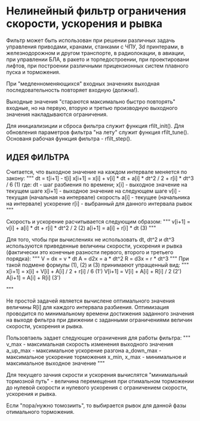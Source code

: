 Нелинейный фильтр ограничения скорости, ускорения и рывка
=========================================================

Фильтр может быть использован при решении различных задачь управления
приводами, кранами, станками с ЧПУ, 3d принтерами,
в железнодорожном и другом транспорте, в радиолокации, в авиации,
при управлении БЛА, в ракето и торпедостроении, при проектировани лифтов,
при построении различными прицензионных систем плавного пуска и торможения.  

При "медленноменяющихся" входных значениях выходная последовательность
повторяет входную (должна!).

Выходные значения "стараются максимально быстро повторять" входные,
но на первую, вторую и третью производную выходного значения накладываются
ограничения.

Для инициализиции и сброса фильтра служит функция rfilt_init().
Для обновления параметров фильтра "на лету" служит функция rfilt_tune().
Основаня рабочая функция фильтра - rfilt_step().

ИДЕЯ ФИЛЬТРА
------------
Считается, что выходное значение на каждом интервале меняется по закону:
"""
dt = t[i+1] - t[i]
x[i+1] = x[i] + v[i] * dt + a[i] * dt^2 / 2 + r[i] * dt^3 / 6  (1)
где:
  dt     - шаг разбиения по времени;
  x[i]   - выходное значение на текущем шаге
  x[i+1] - выходное значение на следующем шаге
  v[i]   - текущая (начальная на интервале) скорость
  a[i]   - текущее (начальника на интервале) ускорение
  r[i]   - выбранный для данного интервала рывок
"""

Скорость и ускорение расчитывается следующим образом:
"""
  v[i+1] = v[i] + a[i] * dt + r[i] * dt^2 / 2                  (2)
  a[i+1] = a[i] + r[i] * dt                                    (3)
"""

Для того, чтобы при вычислениях не использовать dt, dt^2 и dt^3 используются
приведенные величины скорости, ускорения и рывка (фактически это конечные
разности первого, второго и третьего порядка):
"""
  V = dx  = v * dt
  A = d2x = a * dt^2
  R = d3x = r * dt^3
"""
При такой подмене формулы (1), (2) и (3) принимаеют упращенный вид:
"""
  x[i+1] = x[i] + V[i] + A[i] / 2 + r[i] / 6   (1')
  V[i+1] = V[i] + A[i] + R[i] / 2              (2')
  A[i+1] = A[i] + R[i]                         (3')

"""

Не простой задачей является вычислене оптимального значения величины R[i] для
каждого интервала разбиения.
Оптимизация проводится по минимальному времени достижения заданного значения
на выходе фильтра при движении с заданными ограничениями величин скорости,
ускорения и рывка.

Пользовтаель задает следующие ограничения для работы фильтра:
"""
  v_max        - максимальная скорость изменения выходного значения
  a_up_max     - максимальное ускорение разгона
  a_down_max   - максимальное ускорение торможения
  x_min, x_mаx - минимальное и максимальное выходное значение
"""

Для текущего зачния скрости и ускорения вычислятся "минимальный тормозной
путь" - величина перемещения при отимальном торможении до нулевой скорости
и нулевого ускорения с ограничением скорости, ускорения и рывка.

Если "пора/нужно томозиить", то выбирается рывок для данной фазы отимального
торможения.


